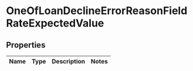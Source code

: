 # OneOfLoanDeclineErrorReasonFieldRateExpectedValue

## Properties
Name | Type | Description | Notes
------------ | ------------- | ------------- | -------------
